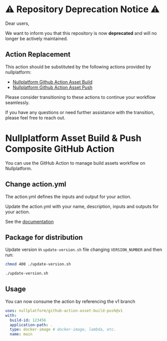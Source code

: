 # :warning: Repository Deprecation Notice :warning:

Dear users,

We want to inform you that this repository is now **deprecated** and will no longer be actively maintained.

## Action Replacement

This action should be substituted by the following actions provided by nullplatform:

- [Nullplatform Github Action Asset Build](https://github.com/nullplatform/github-action-asset-build)
- [Nullplatform Github Action Asset Push](https://github.com/nullplatform/github-action-asset-push)

Please consider transitioning to these actions to continue your workflow seamlessly.

If you have any questions or need further assistance with the transition, please feel free to reach out.

# Nullplatform Asset Build & Push Composite GitHub Action

You can use the GitHub Action to manage build assets workflow on Nullplatform.

## Change action.yml

The action.yml defines the inputs and output for your action.

Update the action.yml with your name, description, inputs and outputs for your action.

See the [documentation](https://help.github.com/en/articles/metadata-syntax-for-github-actions)

## Package for distribution

Update version in ``update-version.sh`` file changing ``VERSION_NUMBER`` and then run:

```bash
chmod 400 ./update-version.sh
```

```bash
./update-version.sh
```

## Usage

You can now consume the action by referencing the v1 branch

```yaml
uses: nullplatform/github-action-asset-build-push@v1
with:
  build-id: 123456
  application-path: .
  type: docker-image # docker-image, lambda, etc.
  name: main
```
